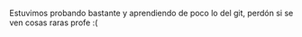 Estuvimos probando bastante y aprendiendo de poco lo del git, perdón si se ven cosas raras profe :(

